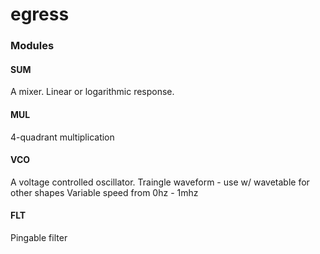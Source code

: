 # egress

### Modules

#### SUM
A mixer. Linear or logarithmic response.

#### MUL
4-quadrant multiplication

#### VCO
A voltage controlled oscillator.
Traingle waveform - use w/ wavetable for other shapes
Variable speed from 0hz - 1mhz

#### FLT
Pingable filter

####
